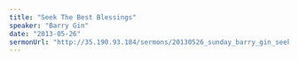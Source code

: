 ```yaml
---
title: "Seek The Best Blessings"
speaker: "Barry Gin"
date: "2013-05-26"
sermonUrl: "http://35.190.93.184/sermons/20130526_sunday_barry_gin_seek_the_best_blessings.mp3"
---
```

